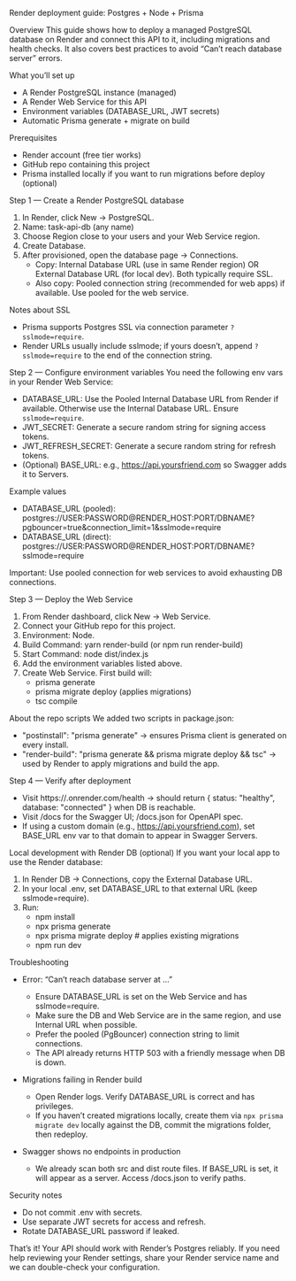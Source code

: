 Render deployment guide: Postgres + Node + Prisma

Overview
This guide shows how to deploy a managed PostgreSQL database on Render and connect this API to it, including migrations and health checks. It also covers best practices to avoid “Can’t reach database server” errors.

What you’ll set up
- A Render PostgreSQL instance (managed)
- A Render Web Service for this API
- Environment variables (DATABASE_URL, JWT secrets)
- Automatic Prisma generate + migrate on build

Prerequisites
- Render account (free tier works)
- GitHub repo containing this project
- Prisma installed locally if you want to run migrations before deploy (optional)

Step 1 — Create a Render PostgreSQL database
1) In Render, click New → PostgreSQL.
2) Name: task-api-db (any name)
3) Choose Region close to your users and your Web Service region.
4) Create Database.
5) After provisioned, open the database page → Connections.
   - Copy: Internal Database URL (use in same Render region) OR External Database URL (for local dev). Both typically require SSL.
   - Also copy: Pooled connection string (recommended for web apps) if available. Use pooled for the web service.

Notes about SSL
- Prisma supports Postgres SSL via connection parameter `?sslmode=require`.
- Render URLs usually include sslmode; if yours doesn’t, append `?sslmode=require` to the end of the connection string.

Step 2 — Configure environment variables
You need the following env vars in your Render Web Service:
- DATABASE_URL: Use the Pooled Internal Database URL from Render if available. Otherwise use the Internal Database URL. Ensure `sslmode=require`.
- JWT_SECRET: Generate a secure random string for signing access tokens.
- JWT_REFRESH_SECRET: Generate a secure random string for refresh tokens.
- (Optional) BASE_URL: e.g., https://api.yoursfriend.com so Swagger adds it to Servers.

Example values
- DATABASE_URL (pooled): postgres://USER:PASSWORD@RENDER_HOST:PORT/DBNAME?pgbouncer=true&connection_limit=1&sslmode=require
- DATABASE_URL (direct):  postgres://USER:PASSWORD@RENDER_HOST:PORT/DBNAME?sslmode=require

Important: Use pooled connection for web services to avoid exhausting DB connections.

Step 3 — Deploy the Web Service
1) From Render dashboard, click New → Web Service.
2) Connect your GitHub repo for this project.
3) Environment: Node.
4) Build Command: yarn render-build (or npm run render-build)
5) Start Command: node dist/index.js
6) Add the environment variables listed above.
7) Create Web Service. First build will:
   - prisma generate
   - prisma migrate deploy (applies migrations)
   - tsc compile

About the repo scripts
We added two scripts in package.json:
- "postinstall": "prisma generate" → ensures Prisma client is generated on every install.
- "render-build": "prisma generate && prisma migrate deploy && tsc" → used by Render to apply migrations and build the app.

Step 4 — Verify after deployment
- Visit https://<your-service>.onrender.com/health → should return { status: "healthy", database: "connected" } when DB is reachable.
- Visit /docs for the Swagger UI; /docs.json for OpenAPI spec.
- If using a custom domain (e.g., https://api.yoursfriend.com), set BASE_URL env var to that domain to appear in Swagger Servers.

Local development with Render DB (optional)
If you want your local app to use the Render database:
1) In Render DB → Connections, copy the External Database URL.
2) In your local .env, set DATABASE_URL to that external URL (keep sslmode=require).
3) Run:
   - npm install
   - npx prisma generate
   - npx prisma migrate deploy   # applies existing migrations
   - npm run dev

Troubleshooting
- Error: “Can’t reach database server at …”
  - Ensure DATABASE_URL is set on the Web Service and has sslmode=require.
  - Make sure the DB and Web Service are in the same region, and use Internal URL when possible.
  - Prefer the pooled (PgBouncer) connection string to limit connections.
  - The API already returns HTTP 503 with a friendly message when DB is down.

- Migrations failing in Render build
  - Open Render logs. Verify DATABASE_URL is correct and has privileges.
  - If you haven’t created migrations locally, create them via `npx prisma migrate dev` locally against the DB, commit the migrations folder, then redeploy.

- Swagger shows no endpoints in production
  - We already scan both src and dist route files. If BASE_URL is set, it will appear as a server. Access /docs.json to verify paths.

Security notes
- Do not commit .env with secrets.
- Use separate JWT secrets for access and refresh.
- Rotate DATABASE_URL password if leaked.

That’s it! Your API should work with Render’s Postgres reliably. If you need help reviewing your Render settings, share your Render service name and we can double-check your configuration.
